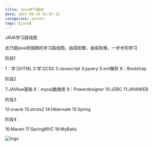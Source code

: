 ```yaml
---
title: Java学习路线
date: 2017-09-10 01:07:12
categories: server
tags: [java] 
---
```

JAVA学习路线图

此乃是java攻城狮的学习路线图，由简到繁，由易到难，一步步的学习

阶段1

1：学习HTML     2:学习CSS    3:Javascript    4:jquery    5:xml解析   6：Bootstrap    
 
阶段2  

7:JAVAse基础      8：mysql数据库     9：Powerdesigner   10:JDBC    11:JAVAWEB   
    
阶段3

12:oracle         13:struts2         14:Hibernate       15:Spring

阶段4

16:Maven         17:SpringMVC      18:MyBatis

<!--more-->

![logo](/images/learn-route.png) 